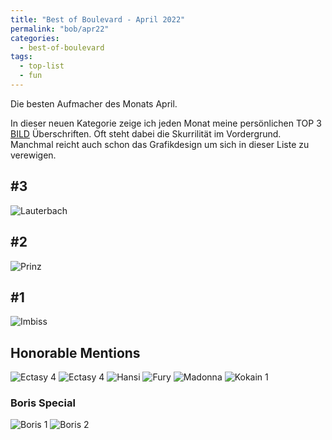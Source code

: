 ```yaml
---
title: "Best of Boulevard - April 2022"
permalink: "bob/apr22"
categories:
  - best-of-boulevard
tags:
  - top-list
  - fun
---
```


Die besten Aufmacher des Monats April.

In dieser neuen Kategorie zeige ich jeden Monat meine persönlichen TOP 3 [BILD](https://www.bild.de/) Überschriften.
Oft steht dabei die Skurrilität im Vordergrund.
Manchmal reicht auch schon das Grafikdesign um sich in dieser Liste zu verewigen.


## #3
![Lauterbach](../assets/images/bob/04-2022/lauterbach.jpg)


## #2
![Prinz](../assets/images/bob/04-2022/krone.jpg)


## #1
![Imbiss](../assets/images/bob/04-2022/doner.jpg)


## Honorable Mentions
![Ectasy 4](../assets/images/bob/04-2022/murray.jpg)
![Ectasy 4](../assets/images/bob/04-2022/netflix.jpg)
![Hansi](../assets/images/bob/04-2022/pott.jpg)
![Fury](../assets/images/bob/04-2022/fury.jpg)
![Madonna](../assets/images/bob/04-2022/skandal.jpg)
![Kokain 1](../assets/images/bob/04-2022/stalin.jpg)


### Boris Special
![Boris 1](../assets/images/bob/04-2022/boris1.jpg)
![Boris 2](../assets/images/bob/04-2022/boris2.jpg)

